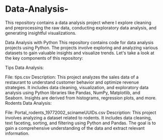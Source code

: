 # Data-Analysis-
This repository contains a data analysis project where I explore cleaning and preprocessing the raw data, conducting exploratory data analysis, and generating insightful visualizations.

Data Analysis with Python
This repository contains code for data analysis projects using Python. The projects involve exploring and analyzing various datasets to gain valuable insights and visualize trends. Let's take a look at the key components of this repository:

Tips Data Analysis:

File: tips.csv
Description: This project analyzes the sales data of a restaurant to understand customer behavior and optimize revenue strategies. It includes data cleaning, visualization, and exploratory data analysis using Python libraries like Pandas, NumPy, Matplotlib, and Seaborn. Insights are derived from histograms, regression plots, and more.
Rodents Data Analysis:

File: Portal_rodents_19772002_scinameUUIDs.csv
Description: This project involves analyzing a dataset related to rodents. It includes data cleaning, text faceting, sorting, and filtering using Python and Pandas. The goal is to gain a comprehensive understanding of the data and extract relevant information.
